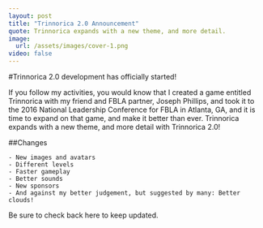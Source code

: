 ```yaml
---
layout: post
title: "Trinnorica 2.0 Announcement"
quote: Trinnorica expands with a new theme, and more detail.
image: 
  url: /assets/images/cover-1.png
video: false
---
```


#Trinnorica 2.0 development has officially started!

If you follow my activities, you would know that I created a game entitled Trinnorica with my friend and FBLA partner, Joseph Phillips, and took it to the 2016 National Leadership Conference for FBLA in Atlanta, GA, and it is time to expand on that game, and make it better than ever. Trinnorica expands with a new theme, and more detail with Trinnorica 2.0!

##Changes

```
- New images and avatars
- Different levels
- Faster gameplay
- Better sounds
- New sponsors
- And against my better judgement, but suggested by many: Better clouds!
```

Be sure to check back here to keep updated.
